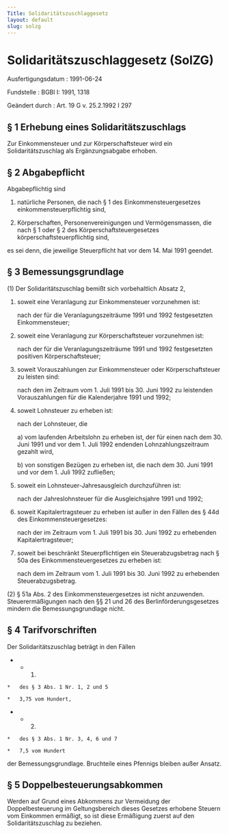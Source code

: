 ```yaml
---
Title: Solidaritätszuschlaggesetz
layout: default
slug: solzg
---
```


# Solidaritätszuschlaggesetz (SolZG)

Ausfertigungsdatum
:   1991-06-24

Fundstelle
:   BGBl I: 1991, 1318

Geändert durch
:   Art. 19 G v. 25.2.1992 I 297


## § 1 Erhebung eines Solidaritätszuschlags

Zur Einkommensteuer und zur Körperschaftsteuer wird ein
Solidaritätszuschlag als Ergänzungsabgabe erhoben.


## § 2 Abgabepflicht

Abgabepflichtig sind

1.  natürliche Personen, die nach § 1 des Einkommensteuergesetzes
    einkommensteuerpflichtig sind,


2.  Körperschaften, Personenvereinigungen und Vermögensmassen, die nach §
    1 oder § 2 des Körperschaftsteuergesetzes körperschaftsteuerpflichtig
    sind,



es sei denn, die jeweilige Steuerpflicht hat vor dem 14. Mai 1991
geendet.


## § 3 Bemessungsgrundlage

(1) Der Solidaritätszuschlag bemißt sich vorbehaltlich Absatz 2,

1.  soweit eine Veranlagung zur Einkommensteuer vorzunehmen ist:

    nach der für die Veranlagungszeiträume 1991 und 1992 festgesetzten
    Einkommensteuer;


2.  soweit eine Veranlagung zur Körperschaftsteuer vorzunehmen ist:

    nach der für die Veranlagungszeiträume 1991 und 1992 festgesetzten
    positiven Körperschaftsteuer;


3.  soweit Vorauszahlungen zur Einkommensteuer oder Körperschaftsteuer zu
    leisten sind:

    nach den im Zeitraum vom 1. Juli 1991 bis 30. Juni 1992 zu leistenden
    Vorauszahlungen für die Kalenderjahre 1991 und 1992;


4.  soweit Lohnsteuer zu erheben ist:

    nach der Lohnsteuer, die

    a)  vom laufenden Arbeitslohn zu erheben ist, der für einen nach dem 30.
        Juni 1991 und vor dem 1. Juli 1992 endenden Lohnzahlungszeitraum
        gezahlt wird,


    b)  von sonstigen Bezügen zu erheben ist, die nach dem 30. Juni 1991 und
        vor dem 1. Juli 1992 zufließen;





5.  soweit ein Lohnsteuer-Jahresausgleich durchzuführen ist:

    nach der Jahreslohnsteuer für die Ausgleichsjahre 1991 und 1992;


6.  soweit Kapitalertragsteuer zu erheben ist außer in den Fällen des §
    44d des Einkommensteuergesetzes:

    nach der im Zeitraum vom 1. Juli 1991 bis 30. Juni 1992 zu erhebenden
    Kapitalertragsteuer;


7.  soweit bei beschränkt Steuerpflichtigen ein Steuerabzugsbetrag nach §
    50a des Einkommensteuergesetzes zu erheben ist:

    nach dem im Zeitraum vom 1. Juli 1991 bis 30. Juni 1992 zu erhebenden
    Steuerabzugsbetrag.




(2) § 51a Abs. 2 des Einkommensteuergesetzes ist nicht anzuwenden.
Steuerermäßigungen nach den §§ 21 und 26 des Berlinförderungsgesetzes
mindern die Bemessungsgrundlage nicht.


## § 4 Tarifvorschriften

Der Solidaritätszuschlag beträgt in den Fällen

*    *   1.

    *   des § 3 Abs. 1 Nr. 1, 2 und 5

    *   3,75 vom Hundert,


*    *   2.

    *   des § 3 Abs. 1 Nr. 3, 4, 6 und 7

    *   7,5 vom Hundert



der Bemessungsgrundlage. Bruchteile eines Pfennigs bleiben außer
Ansatz.


## § 5 Doppelbesteuerungsabkommen

Werden auf Grund eines Abkommens zur Vermeidung der Doppelbesteuerung
im Geltungsbereich dieses Gesetzes erhobene Steuern vom Einkommen
ermäßigt, so ist diese Ermäßigung zuerst auf den Solidaritätszuschlag
zu beziehen.

